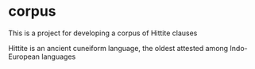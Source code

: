 # corpus

This is a project for developing a corpus of Hittite clauses

Hittite is an ancient cuneiform language, the oldest attested among Indo-European languages

